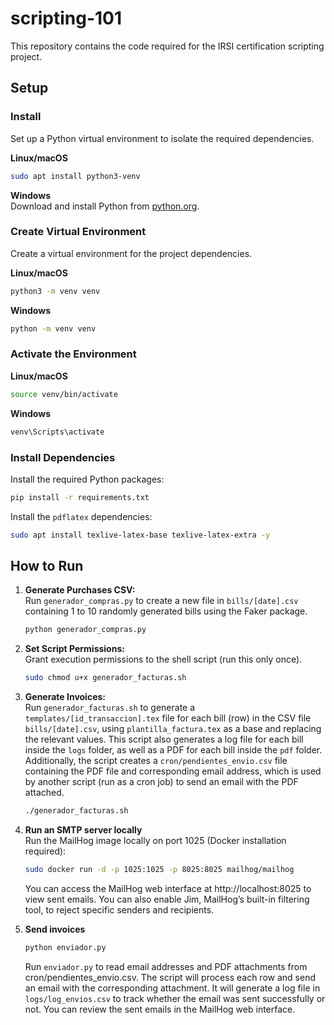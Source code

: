 # scripting-101

This repository contains the code required for the IRSI certification scripting project.

## Setup

### Install

Set up a Python virtual environment to isolate the required dependencies.

**Linux/macOS**
```bash
sudo apt install python3-venv
```

**Windows**  
Download and install Python from [python.org](https://www.python.org/downloads/windows/).

### Create Virtual Environment

Create a virtual environment for the project dependencies.

**Linux/macOS**
```bash
python3 -m venv venv
```

**Windows**
```bash
python -m venv venv
```

### Activate the Environment

**Linux/macOS**
```bash
source venv/bin/activate
```

**Windows**
```bash
venv\Scripts\activate
```

### Install Dependencies

Install the required Python packages:

```bash
pip install -r requirements.txt
```

Install the `pdflatex` dependencies:

```bash
sudo apt install texlive-latex-base texlive-latex-extra -y
```

## How to Run

1. **Generate Purchases CSV:**  
    Run `generador_compras.py` to create a new file in `bills/[date].csv` containing 1 to 10 randomly generated bills using the Faker package.
    ```bash
    python generador_compras.py
    ```

2. **Set Script Permissions:**  
    Grant execution permissions to the shell script (run this only once).
    ```bash
    sudo chmod u+x generador_facturas.sh
    ```

3. **Generate Invoices:**  
    Run `generador_facturas.sh` to generate a `templates/[id_transaccion].tex` file for each bill (row) in the CSV file `bills/[date].csv`, using `plantilla_factura.tex` as a base and replacing the relevant values. This script also generates a log file for each bill inside the `logs` folder, as well as a PDF for each bill inside the `pdf` folder. Additionally, the script creates a `cron/pendientes_envio.csv` file containing the PDF file and corresponding email address, which is used by another script (run as a cron job) to send an email with the PDF attached.

    ```bash
    ./generador_facturas.sh
    ```

4. **Run an SMTP server locally**  
    Run the MailHog image locally on port 1025 (Docker installation required):  
    ```bash
    sudo docker run -d -p 1025:1025 -p 8025:8025 mailhog/mailhog
    ```
    You can access the MailHog web interface at http://localhost:8025 to view sent emails.
    You can also enable Jim, MailHog’s built-in filtering tool, to reject specific senders and recipients.
   
5. **Send invoices**  
    ```bash
    python enviador.py
    ```
    Run `enviador.py` to read email addresses and PDF attachments from cron/pendientes_envio.csv.
    The script will process each row and send an email with the corresponding attachment.
    It will generate a log file in `logs/log_envios.csv` to track whether the email was sent successfully or not.
    You can review the sent emails in the MailHog web interface.



